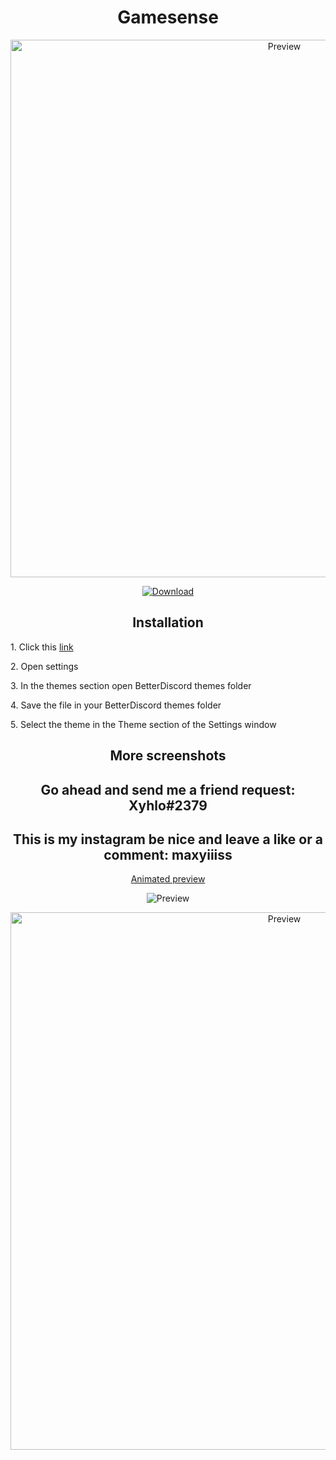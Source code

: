 <h1 align="center">Gamesense</h1>
<p align="center">
  <img alt="Preview" width="860" alt="preview" src="https://cdn.discordapp.com/attachments/868981666608189492/868988455563169802/gamesensblur_1.png">
<p align="center">
<p align="center">
  <a href="https://betterdiscord.a  pp/Download?id=362"> <img alt="Download" src="https://img.shields.io/badge/Download-yellowgreen?style=plastic&logo=github"></a></p>

<h2 align="center">Installation</h2>
<p>1. Click this <a href="https://betterdisc  ord.app/Download?id=362">link</a></p>
<p>2. Open settings
<p>3. In the themes section open BetterDiscord themes folder
<p>4. Save the file in your BetterDiscord themes folder</p>
<p>5. Select the theme in the Theme section of the Settings window</p>

<h2 align="center">More screenshots</h2>
<h2 align="center">Go ahead and send me a friend request: Xyhlo#2379</h2>
<p align="center">
  <h2 align="center">This is my instagram be nice and leave a like or a comment: maxyiiiss</h2>
<p align="center">
  <p align="center"><a href="https://imgur.com/a/bxaQJpB.gif">Animated preview</a></p>
  <p align="center"><img alt="Preview" alt="preview" src="https://cdn.discordapp.com/attachments/882714874252263504/930557870192345089/unknown.png?width=1245&height=676"></p>
  <p align="center"><img alt="Preview" width="860" alt="preview" src="https://cdn.discordapp.com/attachments/868981666608189492/868982708360073266/unknown.png"></p>
<p align="center">
